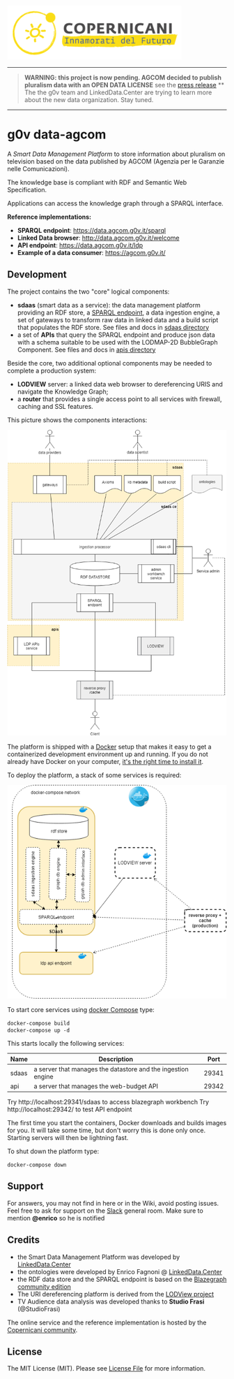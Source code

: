 ![copernicani](doc/copernicani-logo.png)

----------------
>
> **WARNING: this project is now pending. AGCOM decided to publish pluralism data with an OPEN DATA LICENSE**
> see the [press release](https://www.agcom.it/documentazione/documento?p_p_auth=fLw7zRht&p_p_id=101_INSTANCE_FnOw5lVOIXoE&p_p_lifecycle=0&p_p_col_id=column-1&p_p_col_count=1&_101_INSTANCE_FnOw5lVOIXoE_struts_action=%2Fasset_publisher%2Fview_content&_101_INSTANCE_FnOw5lVOIXoE_assetEntryId=21435119&_101_INSTANCE_FnOw5lVOIXoE_type=document)
> ** The the g0v team and LinkedData.Center are trying to learn more about the new data organization. Stay tuned.
>
-----------------

# g0v data-agcom

A *Smart Data Management Platform* to store information about
pluralism on television based on the data published by AGCOM (Agenzia per le Garanzie nelle Comunicazioni).

The knowledge base is compliant with RDF and Semantic Web Specification.

Applications can access the knowledge graph through a SPARQL interface.

**Reference implementations:**

- **SPARQL endpoint**: https://data.agcom.g0v.it/sparql
- **Linked Data browser**: http://data.agcom.g0v.it/welcome 
- **API endpoint**: https://data.agcom.g0v.it/ldp
- **Example of a data consumer**: https://agcom.g0v.it/

## Development

The project contains the two "core" logical components:

- **sdaas** (smart data as a service):  the data management platform providing an RDF store, a [SPARQL endpoint](https://www.w3.org/TR/sparql11-overview), a data ingestion engine, a set of gateways to transform raw data in linked data and a build script that populates the RDF store. See files and docs in [sdaas directory](sdaas)
- a set of **APIs** that query the SPARQL endpoint and produce json data with a schema suitable to be used with the LODMAP-2D BubbleGraph Component. See files and docs in [apis directory](apis)

Beside the core, two additional optional components may be needed to complete a production system:

- **LODVIEW** server: a linked data web browser to dereferencing URIS and navigate the Knowledge Graph;
- a **router** that provides a single access point to all services with firewall, caching and SSL features.

This picture shows the components interactions:

![architecture](doc/architecture.png)


The platform is shipped with a [Docker](https://docker.com) setup that makes it easy to get a containerized development environment up and running. 
If you do not already have Docker on your computer, 
[it's the right time to install it](https://docs.docker.com/install/).

To deploy the platform, a stack of some services is required:

![stack](doc/stack.png)

To start core services using [docker Compose](https://docs.docker.com/compose/) type: 

```
docker-compose build
docker-compose up -d
```

This starts locally the following services:


| Name        | Description                                                   | Port 
| ----------- | ------------------------------------------------------------- | ------- 
| sdaas       | a server that manages the datastore and the ingestion engine  | 29341    
| api         | a server that manages the web-budget API                      | 29342 

Try http://localhost:29341/sdaas to access blazegraph workbench
Try http://localhost:29342/ to test API endpoint

The first time you start the containers, Docker downloads and builds images for you. 
It will take some time, but don't worry this is done only once. 
Starting servers will then be lightning fast.



To shut down the platform type: 

```
docker-compose down
```

## Support

For answers, you may not find in here or in the Wiki, avoid posting issues. Feel free to ask for support on the [Slack](https://copernicani.slack.com/) general room. Make sure to mention **@enrico** so he is notified


## Credits

- the Smart Data Management Platform was developed by [LinkedData.Center](http://LinkedData.Center/)
- the ontologies were developed by Enrico Fagnoni @ [LinkedData.Center](http://LinkedData.Center/)
- the RDF data store and the SPARQL endpoint is based on the [Blazegraph community edition](https://www.blazegraph.com/)
- The URI dereferencing platform is derived from the [LODView project](https://github.com/dvcama/LodView)
- TV Audience data analysis was developed thanks to **Studio Frasi** (@StudioFrasi)

The online service and the reference implementation is hosted by the [Copernicani community](https://copernicani.it/).


## License

The MIT License (MIT). Please see [License File](LICENSE) for more information.
